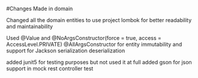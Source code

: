 #Changes Made in domain

Changed all the domain entities to use project lombok 
for better readability and maintainability

Used @Value and @NoArgsConstructor(force = true, access = AccessLevel.PRIVATE) @AllArgsConstructor
for entity immutability and support for Jackson serialization deserialization

added junit5 for testing purposes but not used it at full
added gson for json support in mock rest controller test